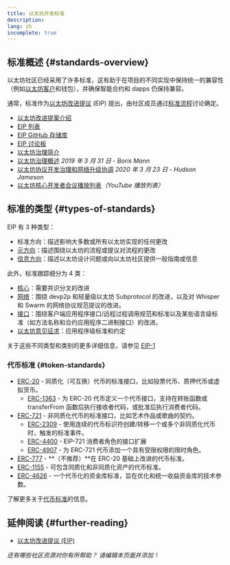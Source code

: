 ```yaml
---
title: 以太坊开发标准
description:
lang: zh
incomplete: true
---
```


## 标准概述 \{#standards-overview}

以太坊社区已经采用了许多标准，这有助于在项目的不同实现中保持统一的兼容性（例如[以太坊客户](/developers/docs/nodes-and-clients/)和钱包），并确保智能合约和 dapps 仍保持兼容。

通常，标准作为[以太坊改进提议](/eips/) (EIP) 提出，由社区成员通过[标准流程](https://eips.ethereum.org/EIPS/eip-1)讨论确定。

- [以太坊改进提案介绍](/eips/)
- [EIP 列表](https://eips.ethereum.org/)
- [EIP GitHub 存储库](https://github.com/ethereum/EIPs)
- [EIP 讨论板](https://ethereum-magicians.org/c/eips)
- [以太坊治理简介](/governance/)
- [以太坊治理概述](https://web.archive.org/web/20201107234050/https://blog.bmannconsulting.com/ethereum-governance/) _2019 年 3 月 31 日 - Boris Mann_
- [以太坊协议开发治理和网络升级协调](https://hudsonjameson.com/2020-03-23-ethereum-protocol-development-governance-and-network-upgrade-coordination/) _2020 年 3 月 23 日 - Hudson Jameson_
- [以太坊核心开发者会议播放列表](https://www.youtube.com/playlist?list=PLaM7G4Llrb7zfMXCZVEXEABT8OSnd4-7w)_（YouTube 播放列表）_

## 标准的类型 \{#types-of-standards}

EIP 有 3 种类型：

- 标准方向：描述影响大多数或所有以太坊实现的任何更改
- [元方向](https://eips.ethereum.org/meta)：描述围绕以太坊的流程或提议对流程的更改
- [信息方向](https://eips.ethereum.org/informational)：描述以太坊设计问题或向以太坊社区提供一般指南或信息

此外，标准跟踪细分为 4 类：

- [核心](https://eips.ethereum.org/core)：需要共识分叉的改进
- [网络](https://eips.ethereum.org/networking)：围绕 devp2p 和轻量级以太坊 Subprotocol 的改进，以及对 Whisper 和 Swarm 的网络协议规范提议的改进。
- [接口](https://eips.ethereum.org/interface)：围绕客户端应用程序接口/远程过程调用规范和标准以及某些语言级标准（如方法名称和合约应用程序二进制接口）的改进。
- [以太坊意见征求](https://eips.ethereum.org/erc)：应用程序级标准和约定

关于这些不同类型和类别的更多详细信息，请参见 [EIP-1](https://eips.ethereum.org/EIPS/eip-1#eip-types)

### 代币标准 \{#token-standards}

- [ERC-20](/developers/docs/standards/tokens/erc-20/) - 同质化（可互换）代币的标准接口，比如投票代币、质押代币或虚拟货币。
  - [ERC-1363](https://eips.ethereum.org/EIPS/eip-1363) - 为 ERC-20 代币定义一个代币接口，支持在转账函数或 transferFrom 函数后执行接收者代码，或批准后执行消费者代码。
- [ERC-721](/developers/docs/standards/tokens/erc-721/) - 非同质化代币的标准接口，比如艺术作品或歌曲的契约。
  - [ERC-2309](https://eips.ethereum.org/EIPS/eip-2309) - 使用连续的代币标识符创建/转移一个或多个非同质化代币时，触发的标准事件。
  - [ERC-4400](https://eips.ethereum.org/EIPS/eip-4400) - EIP-721 消费者角色的接口扩展
  - [ERC-4907](https://eips.ethereum.org/EIPS/eip-4907) - 为 ERC-721 代币添加一个具有受限权限的限时角色。
- [ERC-777](/developers/docs/standards/tokens/erc-777/) - **（不推荐）**在 ERC-20 基础上改进的代币标准。
- [ERC-1155](/developers/docs/standards/tokens/erc-1155/) - 可包含同质化和非同质化资产的代币标准。
- [ERC-4626](/developers/docs/standards/tokens/erc-4626/) - 一个代币化的资金库标准，旨在优化和统一收益资金库的技术参数。

了解更多关于[代币标准](/developers/docs/standards/tokens/)的信息。

## 延伸阅读 \{#further-reading}

- [以太坊改进提议 (EIP)](/eips/)

_还有哪些社区资源对你有所帮助？ 请编辑本页面并添加！_
